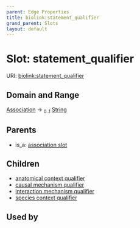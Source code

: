 ```yaml
---
parent: Edge Properties
title: biolink:statement_qualifier
grand_parent: Slots
layout: default
---
```


# Slot: statement_qualifier




URI: [biolink:statement_qualifier](https://w3id.org/biolink/vocab/statement_qualifier)

## Domain and Range

[Association](Association.md) ->  <sub>0..1</sub> [String](types/String.md)

## Parents

 *  is_a: [association slot](association_slot.md)

## Children

 *  [anatomical context qualifier](anatomical_context_qualifier.md)
 *  [causal mechanism qualifier](causal_mechanism_qualifier.md)
 *  [interaction mechanism qualifier](interaction_mechanism_qualifier.md)
 *  [species context qualifier](species_context_qualifier.md)

## Used by

